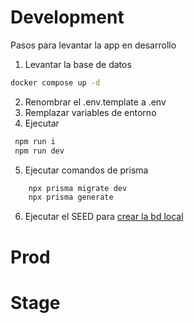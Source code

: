 # Development

Pasos para levantar la app en desarrollo

1. Levantar la base de datos

```bash
docker compose up -d
```

2. Renombrar el .env.template a .env
3. Remplazar variables de entorno
4. Ejecutar

```bash
 npm run i
 npm run dev
```

5. Ejecutar comandos de prisma

```bash
    npx prisma migrate dev
    npx prisma generate
```

6. Ejecutar el SEED para [crear la bd local](localhost:3000/api/seed)

# Prod

# Stage
